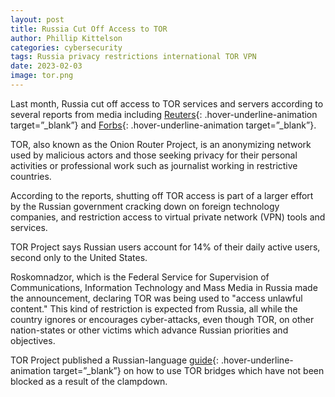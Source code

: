 ```yaml
---
layout: post
title: Russia Cut Off Access to TOR
author: Phillip Kittelson
categories: cybersecurity
tags: Russia privacy restrictions international TOR VPN
date: 2023-02-03
image: tor.png
---
```


Last month, Russia cut off access to TOR services and servers according to several reports from media including [Reuters]( https://www.reuters.com/technology/russia-ratchets-up-internet-crackdown-with-block-privacy-service-tor-2021-12-08/){: .hover-underline-animation target=”_blank”} and [Forbs](https://www.forbes.com/sites/emmawoollacott/2021/12/09/russia-doubles-down-on-censorship-with-expanded-block-on-tor/?sh=538e9a3319bc){: .hover-underline-animation target=”_blank”}.

TOR, also known as the Onion Router Project, is an anonymizing network used by malicious actors and those seeking privacy for their personal activities or professional work such as journalist working in restrictive countries.

According to the reports, shutting off TOR access is part of a larger effort by the Russian government cracking down on foreign technology companies, and restriction access to virtual private network (VPN) tools and services.

TOR Project says Russian users account for 14% of their daily active users, second only to the United States.

Roskomnadzor, which is the Federal Service for Supervision of Communications, Information Technology and Mass Media in Russia made the announcement, declaring TOR was being used to "access unlawful content." This kind of restriction is expected from Russia, all while the country ignores or encourages cyber-attacks, even though TOR, on other nation-states or other victims which advance Russian priorities and objectives.

TOR Project published a Russian-language [guide](https://forum.torproject.net/t/tor-blocked-in-russia-how-to-circumvent-censorship/982){: .hover-underline-animation target=”_blank”} on how to use TOR bridges which have not been blocked as a result of the clampdown.